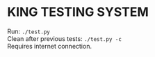 # KING TESTING SYSTEM
Run: `./test.py` <br />
Clean after previous tests: `./test.py -c` <br />
Requires internet connection. <br />
